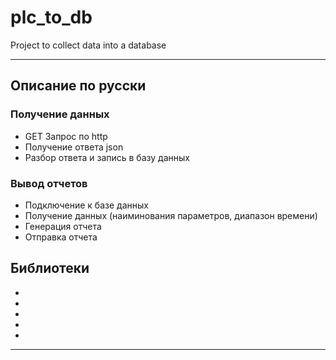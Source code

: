 # plc_to_db
Project to collect data into a database

----------------------
## Описание по русски
### Получение данных
- GET Запрос по http
- Получение ответа json
- Разбор ответа и запись в базу данных
### Вывод отчетов
- Подключение к базе данных
- Получение данных (наиминования параметров, диапазон времени)
- Генерация отчета
- Отправка отчета


## Библиотеки

- [JDBCdriver]:(https://jdbc.postgresql.org/download.html/)
- [create PDF - iText]:(http://itextpdf.com/)
- [create PDF - Apache PDFBox]:(https://pdfbox.apache.org/)
- [create PDF - BFO]:(http://bfo.com/products/pdf/)
- [JSON parser]:(https://github.com/douglascrockford/JSON-java)

---------------------